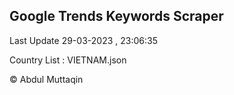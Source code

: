 

## Google Trends Keywords Scraper 
 
Last Update 29-03-2023 , 23:06:35

Country List :
VIETNAM.json



© Abdul Muttaqin 
